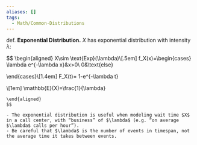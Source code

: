 ```yaml
---
aliases: []
tags:
  - Math/Common-Distributions
---
```


def. **Exponential Distribution.** $X$ has exponential distribution with intensity $\lambda$:

$$
\begin{aligned}
X\sim \text{Exp}(\lambda)\\[.5em]
f_X(x)=\begin{cases}
\lambda e^{-\lambda x}&x>0\\
0&\text{else}

\end{cases}\\[1.4em]
F_X(t)=
1-e^{-\lambda t}

\\[1em]
\mathbb{E}(X)=\frac{1}{\lambda}
~~~~~~~~~~~\mathbb{SD}(X)=\frac{1}{\lambda}
\end{aligned}
$$

- The exponential distribution is useful when modeling wait time $X$ in a call center, with “business” of $\lambda$ (e.g. “on average $\lambda$ calls per hour”).
- Be careful that $\lambda$ is the number of events in timespan, not the average time it takes between events.
